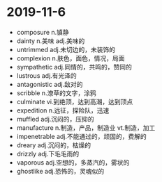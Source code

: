 # 2019-11-6
- composure n.镇静
- dainty n.美味 adj.美味的
- untrimmed adj.未切边的，未装饰的
- complexion n.肤色，面色，情况，局面
- sympathetic adj.同情的，共鸣的，赞同的
- lustrous adj.有光泽的
- antagonistic adj.敌对的
- scribble n.潦草的文字，涂鸦
- culminate vi.到绝顶，达到高潮，达到顶点
- expedition n.远征，探险队，迅速
- muffled adj.沉闷的，压抑的
- manufacture n.制造，产品，制造业 vt.制造，加工
- impenetrable adj.不能通过的，顽固的，费解的
- dreary adj.沉闷的，枯燥的
- drizzly adj.下毛毛雨的
- vaporous adj.空想的，多蒸汽的，雾状的
- ghostlike adj.恐怖的，灵魂似的